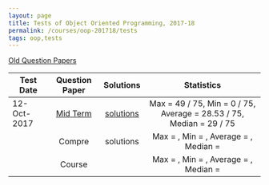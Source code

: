 ```yaml
---
layout: page
title: Tests of Object Oriented Programming, 2017-18
permalink: /courses/oop-201718/tests
tags: oop,tests
---
```



[Old Question Papers](https://www.dropbox.com/s/gpj0948nn3s3b3o/old_papers.zip?dl=1)    

| Test Date | Question Paper  | Solutions | Statistics |
|-------- |:----------:|:----------:|:----------:|
| 12-Oct-2017 | [Mid Term](https://www.dropbox.com/s/lldp14y5nia4yhr/midsem.pdf?dl=1) | [solutions](https://www.dropbox.com/s/qvz58ab9ae2pz9f/midsem_sol.pdf?dl=1) | Max = 49 / 75, Min = 0 / 75, Average = 28.53 / 75, Median = 29 / 75 |
| &nbsp; | Compre | solutions | Max = , Min = , Average = , Median =   |
| &nbsp; | Course |  | Max = , Min = , Average = , Median =   |
